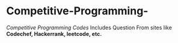 # Competitive-Programming-

*Competitive Programming Codes*
Includes Question From sites like **Codechef, Hackerrank, leetcode, etc.**
